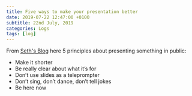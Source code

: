 ```yaml
---
title: Five ways to make your presentation better
date: 2019-07-22 12:47:00 +0100
subtitle: 22nd July, 2019
categories: Logs
tags: [log]
---
```


From [Seth's Blog](https://seths.blog/2018/07/generous-assertions/) here 5 principles about presenting something in public:

- Make it shorter
- Be really clear about what it’s for
- Don’t use slides as a teleprompter
- Don’t sing, don’t dance, don’t tell jokes
- Be here now